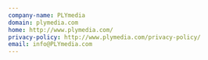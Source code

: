 ```yaml
---
company-name: PLYmedia
domain: plymedia.com
home: http://www.plymedia.com/
privacy-policy: http://www.plymedia.com/privacy-policy/
email: info@PLYmedia.com
---
```




